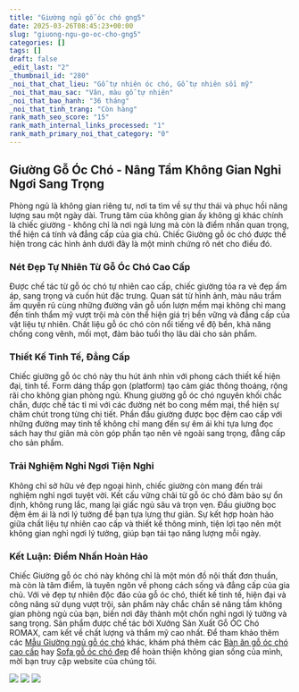 ```yaml
---
title: "Giường ngủ gỗ óc chó gng5"
date: 2025-03-26T08:45:23+00:00
slug: "giuong-ngu-go-oc-cho-gng5"
categories: []
tags: []
draft: false
_edit_last: "2"
_thumbnail_id: "280"
_noi_that_chat_lieu: "Gỗ tự nhiên óc chó, Gỗ tự nhiên sồi mỹ"
_noi_that_mau_sac: "Vân, màu gỗ tự nhiên"
_noi_that_bao_hanh: "36 tháng"
_noi_that_tinh_trang: "Còn hàng"
rank_math_seo_score: "15"
rank_math_internal_links_processed: "1"
rank_math_primary_noi_that_category: "0"
---
```

## Giường Gỗ Óc Chó - Nâng Tầm Không Gian Nghỉ Ngơi Sang Trọng

Phòng ngủ là không gian riêng tư, nơi ta tìm về sự thư thái và phục hồi năng lượng sau một ngày dài. Trung tâm của không gian ấy không gì khác chính là chiếc giường - không chỉ là nơi ngả lưng mà còn là điểm nhấn quan trọng, thể hiện cá tính và đẳng cấp của gia chủ. Chiếc Giường gỗ óc chó được thể hiện trong các hình ảnh dưới đây là một minh chứng rõ nét cho điều đó.

### Nét Đẹp Tự Nhiên Từ Gỗ Óc Chó Cao Cấp

Được chế tác từ gỗ óc chó tự nhiên cao cấp, chiếc giường tỏa ra vẻ đẹp ấm áp, sang trọng và cuốn hút đặc trưng. Quan sát từ hình ảnh, màu nâu trầm ấm quyến rũ cùng những đường vân gỗ uốn lượn mềm mại không chỉ mang đến tính thẩm mỹ vượt trội mà còn thể hiện giá trị bền vững và đẳng cấp của vật liệu tự nhiên. Chất liệu gỗ óc chó còn nổi tiếng về độ bền, khả năng chống cong vênh, mối mọt, đảm bảo tuổi thọ lâu dài cho sản phẩm.

### Thiết Kế Tinh Tế, Đẳng Cấp

Chiếc giường gỗ óc chó này thu hút ánh nhìn với phong cách thiết kế hiện đại, tinh tế. Form dáng thấp gọn (platform) tạo cảm giác thông thoáng, rộng rãi cho không gian phòng ngủ. Khung giường gỗ óc chó nguyên khối chắc chắn, được chế tác tỉ mỉ với các đường nét bo cong mềm mại, thể hiện sự chăm chút trong từng chi tiết. Phần đầu giường được bọc đệm cao cấp với những đường may tinh tế không chỉ mang đến sự êm ái khi tựa lưng đọc sách hay thư giãn mà còn góp phần tạo nên vẻ ngoài sang trọng, đẳng cấp cho sản phẩm.

### Trải Nghiệm Nghỉ Ngơi Tiện Nghi

Không chỉ sở hữu vẻ đẹp ngoại hình, chiếc giường còn mang đến trải nghiệm nghỉ ngơi tuyệt vời. Kết cấu vững chãi từ gỗ óc chó đảm bảo sự ổn định, không rung lắc, mang lại giấc ngủ sâu và trọn vẹn. Đầu giường bọc đệm êm ái là nơi lý tưởng để bạn tựa lưng thư giãn. Sự kết hợp hoàn hảo giữa chất liệu tự nhiên cao cấp và thiết kế thông minh, tiện lợi tạo nên một không gian nghỉ ngơi lý tưởng, giúp bạn tái tạo năng lượng mỗi ngày.

### Kết Luận: Điểm Nhấn Hoàn Hảo

Chiếc Giường gỗ óc chó này không chỉ là một món đồ nội thất đơn thuần, mà còn là tâm điểm, là tuyên ngôn về phong cách sống và đẳng cấp của gia chủ. Với vẻ đẹp tự nhiên độc đáo của gỗ óc chó, thiết kế tinh tế, hiện đại và công năng sử dụng vượt trội, sản phẩm này chắc chắn sẽ nâng tầm không gian phòng ngủ của bạn, biến nơi đây thành một chốn nghỉ ngơi lý tưởng và sang trọng. Sản phẩm được chế tác bởi Xưởng Sản Xuất Gỗ ÓC Chó ROMAX, cam kết về chất lượng và thẩm mỹ cao nhất. Để tham khảo thêm các [Mẫu Giường ngủ gỗ óc chó](https://romax.vn/danh-muc/phong-ngu/giuong-go-oc-cho/) khác, khám phá thêm các [Bàn ăn gỗ óc chó cao cấp](https://romax.vn/danh-muc/phong-bep/ban-an-go-oc-cho/) hay [Sofa gỗ óc chó đẹp](https://romax.vn/danh-muc/phong-khach/sofa-go-oc-cho/) để hoàn thiện không gian sống của mình, mời bạn truy cập website của chúng tôi.

![](https://romax.vn/wp-content/uploads/2025/03/giuong-ngu-go-oc-cho-gng5-00-23-1280x960.webp)
![](https://romax.vn/wp-content/uploads/2025/03/giuong-ngu-go-oc-cho-gng5-00-24-1280x960.webp)
![](https://romax.vn/wp-content/uploads/2025/03/giuong-ngu-go-oc-cho-gng5-00-25-1280x960.webp)